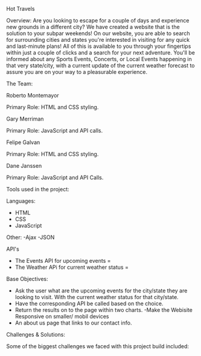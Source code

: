 Hot Travels 

Overview: 
Are you looking to escape for a couple of days and experience new grounds in a different city?
We have created a website that is the solution to your subpar weekends!
On our website, you are able to search for surrounding cities and states you're interested in visiting for any quick and last-minute plans! All of this is available to you through your fingertips within just a couple of clicks and a search for your next adventure. You'll be informed about any Sports Events, Concerts, or Local Events happening in that very state/city, with a current update of the current weather forecast to assure you are on your way to a pleasurable experience.



The Team:

Roberto Montemayor

Primary Role: HTML and CSS styling.

Gary Merriman

Primary Role: JavaScript and API calls.

Felipe Galvan

Primary Role: HTML and CSS styling.

Dane Janssen

Primary Role: JavaScript and API Calls.


Tools used in the project:

Languages:

- HTML 
- CSS
- JavaScript

Other:
-Ajax
-JSON

API's
- The Events API for upcoming events = 
- The Weather APi for current weather status = 

Base Objectives: 
- Ask the user what are the upcoming events for the city/state they are looking to visit. With the current weather status for that city/state. 
- Have the corresponding API be called based on the choice.
- Return the results on to the page within two charts. 
-Make the Webisite Responsive on smaller/ mobil devices
- An about us page that links to our contact info.


Challenges & Solutions:

Some of the biggest challenges we faced with this project build included:
